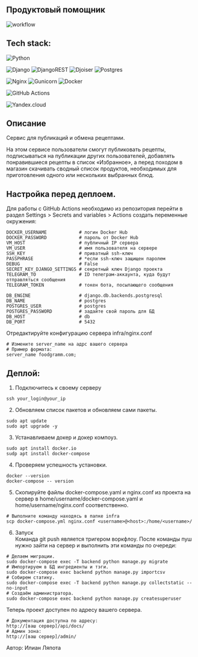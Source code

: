 ## Продуктовый помощник
![workflow](https://github.com/IlianL/foodgram-project-react/actions/workflows/foodgram_workflow.yml/badge.svg)  

## Tech stack:
![Python](https://img.shields.io/badge/python-3670A0?style=for-the-badge&logo=python&logoColor=ffdd54)  

![Django](https://img.shields.io/badge/django-%23092E20.svg?style=for-the-badge&logo=django&logoColor=white)
![DjangoREST](https://img.shields.io/badge/DJANGO-REST-ff1709?style=for-the-badge&logo=django&logoColor=white&color=ff1709&labelColor=gray)
![Djoiser](https://img.shields.io/badge/-djoiser-%23008080?style=for-the-badge&logo=appveyor)
![Postgres](https://img.shields.io/badge/postgres-%23316192.svg?style=for-the-badge&logo=postgresql&logoColor=white)  

![Nginx](https://img.shields.io/badge/nginx-%23009639.svg?style=for-the-badge&logo=nginx&logoColor=white)
![Gunicorn](https://img.shields.io/badge/gunicorn-%298729.svg?style=for-the-badge&logo=gunicorn&logoColor=white)
![Docker](https://img.shields.io/badge/docker-%230db7ed.svg?style=for-the-badge&logo=docker&logoColor=white)  

![GitHub Actions](https://img.shields.io/badge/github%20actions-%232671E5.svg?style=for-the-badge&logo=githubactions&logoColor=white)  

![Yandex.cloud](https://img.shields.io/badge/-yandex.clound-blue?style=for-the-badge&logo=appveyor)  


## Описание
Cервис для публикаций и обмена рецептами.

На этом сервисе пользователи смогут публиковать рецепты, подписываться на публикации других пользователей, добавлять понравившиеся рецепты в список «Избранное», а перед походом в магазин скачивать сводный список продуктов, необходимых для приготовления одного или нескольких выбранных блюд.

## Настройка перед деплоем.
Для работы с GitHub Actions необходимо из репозитория перейти в раздел Settings > Secrets and variables > Actions создать переменные окружения:
```
DOCKER_USERNAME            # логин Docker Hub
DOCKER_PASSWORD            # пароль от Docker Hub
VM_HOST                    # публичный IP сервера
VM_USER                    # имя пользователя на сервере
SSH_KEY                    # приватный ssh-ключ
PASSPHRASE                 # *если ssh-ключ защищен паролем
DEBUG                      # False
SECRET_KEY_DJANGO_SETTINGS # секретный ключ Django проекта
TELEGRAM_TO                # ID телеграм-аккаунта, куда будут отправляться сообщения
TELEGRAM_TOKEN             # токен бота, посылающего сообщения

DB_ENGINE                  # django.db.backends.postgresql
DB_NAME                    # postgres
POSTGRES_USER              # postgres
POSTGRES_PASSWORD          # задайте свой пароль для БД
DB_HOST                    # db
DB_PORT                    # 5432 
```
  
Отредактируйте конфигурацию сервера infra/nginx.conf
```
# Измените server_name на адрс вашего сервера
# Пример формата:
server_name foodgramm.com;
```

## Деплой:

1. Подключитесь к своему серверу
```
ssh your_login@your_ip
```
2. Обновляем список пакетов и обновляем сами пакеты.
```
sudo apt update
sudo apt upgrade -y 
```
3. Устанавливаем докер и докер компоуз.
```
sudo apt install docker.io
sudp apt install docker-compose
```
4. Проверяем успешность установки.
```
docker --version
docker-compose -- version
```
5. Cкопируйте файлы docker-compose.yaml и nginx.conf из проекта на сервер в home/username/docker-compose.yaml и home/username/nginx.conf соответственно.
```
# Выполните команду находясь в папке infra
scp docker-compose.yml nginx.conf <username>@<host>:/home/<username>/ 
```

6. Запуск  
Команда git push является тригером воркфлоу.
После команды пуш нужно зайти на сервер и выполнить эти команды по очереди:
```
# Делаем миграции.
sudo docker-compose exec -T backend python manage.py migrate
# Импортируем в БД ингредиенты и тэги.
sudo docker-compose exec backend python manage.py importcsv
# Собирем статику.
sudo docker-compose exec -T backend python manage.py collectstatic --no-input
# Создаём администратора.
sudo docker-compose exec backend python manage.py createsuperuser
```
  
Теперь проект доступен по адресу вашего сервера.
```
# Документация доступна по адресу:
http://[ваш сервер]/api/docs/  
# Админ зона:
http://[ваш сервер]/admin/
```
  
Автор: Илиан Ляпота
